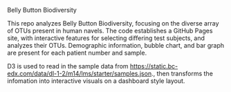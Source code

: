  Belly Button Biodiversity

 This repo analyzes  Belly Button Biodiversity, focusing on the diverse array of OTUs present in human navels.
 The code establishes a GitHub Pages site, with interactive features for selecting differing test subjects, and
 analyzes their OTUs. Demographic information, bubble chart, and bar graph are present for each patient number and sample.

  D3 is used to read in the sample data from https://static.bc-edx.com/data/dl-1-2/m14/lms/starter/samples.json., then
  transforms the infomation into interactive visuals on a dashboard style layout.
